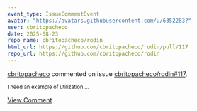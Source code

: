 ```yaml
---
event_type: IssueCommentEvent
avatar: "https://avatars.githubusercontent.com/u/6352283?"
user: cbritopacheco
date: 2025-08-23
repo_name: cbritopacheco/rodin
html_url: https://github.com/cbritopacheco/rodin/pull/117
repo_url: https://github.com/cbritopacheco/rodin
---
```


<a href='https://github.com/cbritopacheco' target='_blank'>cbritopacheco</a> commented on issue <a href='https://github.com/cbritopacheco/rodin/pull/117' target='_blank'>cbritopacheco/rodin#117</a>.

<small>I need an example of utilization....</small>

<a href='https://github.com/cbritopacheco/rodin/pull/117' target='_blank'>View Comment</a>